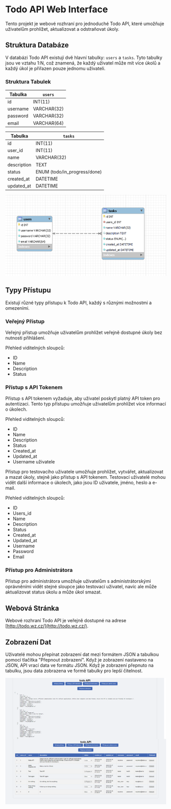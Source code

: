 # Todo API Web Interface

Tento projekt je webové rozhraní pro jednoduché Todo API, které umožňuje uživatelům prohlížet, aktualizovat a odstraňovat úkoly.

## Struktura Databáze

V databázi Todo API existují dvě hlavní tabulky: `users` a `tasks`. Tyto tabulky jsou ve vztahu 1:N, což znamená, že každý uživatel může mít více úkolů a každý úkol je přiřazen pouze jednomu uživateli.

### Struktura Tabulek

| Tabulka  |     `users`          |
|------------------|---------------|
| id               | INT(11)       |
| username         | VARCHAR(32)   |
| password         | VARCHAR(32)  |
| email        | VARCHAR(64)  |

| Tabulka  | `tasks`              |
|-----------------|---------------|
| id              | INT(11)       |
| user_id         | INT(11)       |
| name            | VARCHAR(32)  |
| description     | TEXT          |
| status          | ENUM (todo/in_progress/done)          |
| created_at     | DATETIME         |
| updated_at    | DATETIME          |

![ER Diagram](er_diagram.png)

## Typy Přístupu

Existují různé typy přístupu k Todo API, každý s různými možnostmi a omezeními.

### Veřejný Přístup

Veřejný přístup umožňuje uživatelům prohlížet veřejně dostupné úkoly bez nutnosti přihlášení.

Přehled viditelných sloupců:
- ID
- Name
- Description
- Status

### Přístup s API Tokenem

Přístup s API tokenem vyžaduje, aby uživatel poskytl platný API token pro autentizaci. Tento typ přístupu umožňuje uživatelům prohlížet více informací o úkolech.

Přehled viditelných sloupců:
- ID
- Name
- Description
- Status
- Created_at
- Updated_at
- Username uživatele

Přístup pro testovacího uživatele umožňuje prohlížet, vytvářet, aktualizovat a mazat úkoly, stejně jako přístup s API tokenem. Testovací uživatelé mohou vidět další informace o úkolech, jako jsou ID uživatele, jméno, heslo a e-mail.

Přehled viditelných sloupců:
- ID
- Users_id
- Name
- Description
- Status
- Created_at
- Updated_at
- Username
- Password
- Email

### Přístup pro Administrátora

Přístup pro administrátora umožňuje uživatelům s administrátorskými oprávněními vidět stejné sloupce jako testovací uživatel, navíc ale může aktualizovat status úkolu a může úkol smazat.

## Webová Stránka

Webové rozhraní Todo API je veřejně dostupné na adrese [http://todo.wz.cz/](http://todo.wz.cz/).

## Zobrazení Dat

Uživatelé mohou přepínat zobrazení dat mezi formátem JSON a tabulkou pomocí tlačítka "Přepnout zobrazení". Když je zobrazení nastaveno na JSON, API vrací data ve formátu JSON. Když je zobrazení přepnuto na tabulku, jsou data zobrazena ve formě tabulky pro lepší čitelnost.

![Vzhled stránky](vzhled_stranky.png)
